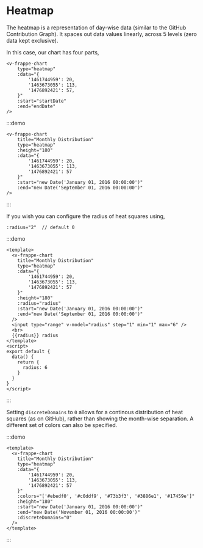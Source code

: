 # Heatmap

The heatmap is a representation of day-wise data (similar to the GitHub Contribution Graph). It spaces out data values linearly, across 5 levels (zero data kept exclusive).

In this case, our chart has four parts,

```vue
<v-frappe-chart
    type="heatmap"
    :data="{
        '1461744959': 20,
        '1463673055': 113,
        '1476892421': 57,
    }"
    :start="startDate"
    :end="endDate"
/>
```

:::demo
```vue
<v-frappe-chart
    title="Monthly Distribution"
    type="heatmap"
    :height="180"
    :data="{
        '1461744959': 20,
        '1463673055': 113,
        '1476892421': 57
    }"
    :start="new Date('January 01, 2016 00:00:00')"
    :end="new Date('September 01, 2016 00:00:00')"
/>
```
:::

If you wish you can configure the radius of heat squares using,

```vue
:radius="2"  // default 0
```

:::demo
```vue
<template>
  <v-frappe-chart
    title="Monthly Distribution"
    type="heatmap"
    :data="{
        '1461744959': 20,
        '1463673055': 113,
        '1476892421': 57
    }"
    :height="180"
    :radius="radius"
    :start="new Date('January 01, 2016 00:00:00')"
    :end="new Date('September 01, 2016 00:00:00')"
  />
  <input type="range" v-model="radius" step="1" min="1" max="6" />
  <br>
  {{radius}} radius
</template>
<script>
export default {
  data() {
    return {
      radius: 6
    }
  }
}
</script>
```
:::


Setting `discreteDomains` to `0` allows for a continous distribution of heat squares (as on GitHub), rather than showing the month-wise separation. A different set of colors can also be specified.

:::demo
```vue
<template>
  <v-frappe-chart
    title="Monthly Distribution"
    type="heatmap"
    :data="{
        '1461744959': 20,
        '1463673055': 113,
        '1476892421': 57
    }"
    :colors="['#ebedf0', '#c0ddf9', '#73b3f3', '#3886e1', '#17459e']"
    :height="180"
    :start="new Date('January 01, 2016 00:00:00')"
    :end="new Date('November 01, 2016 00:00:00')"
    :discreteDomains="0"
  />
</template>
```
:::
